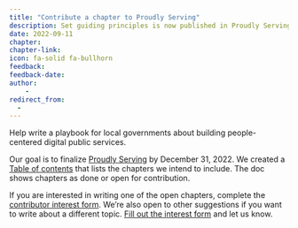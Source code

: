 ```yaml
---
title: "Contribute a chapter to Proudly Serving"
description: Set guiding principles is now published in Proudly Serving.
date: 2022-09-11
chapter: 
chapter-link: 
icon: fa-solid fa-bullhorn
feedback: 
feedback-date: 
author: 
    - 
redirect_from:
  - 
---
```


Help write a playbook for local governments about building people-centered digital public services. 

Our goal is to finalize [Proudly Serving](https://proudlyservingbook.com/) by December 31, 2022. We created a [Table of contents](https://docs.google.com/document/d/1d5jxA1kluWZ79GpiDE_VPxUsgs1jKjbVVSHAZVPRIPs/edit?usp=sharing) that lists the chapters we intend to include. The doc shows chapters as done or open for contribution.

If you are interested in writing one of the open chapters, complete the [contributor interest form](https://proudlyservingbook.com/contribute/). We’re also open to other suggestions if you want to write about a different topic. [Fill out the interest form](https://proudlyservingbook.com/contribute/) and let us know.
